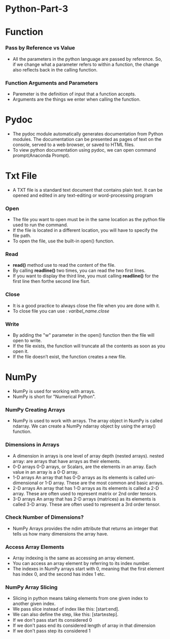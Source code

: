 # Python-Part-3
# Function
### Pass by Reference vs Value
- All the parameters in the python language are passed by reference. So, if we change what a parameter refers to within a function, the change also reflects back in the calling function.
### Function Arguments and Parameters
- Paremeter is the definition of input that a function accepts.
- Arguments are the things we enter when calling the function.

# Pydoc
- The pydoc module automatically generates documentation from Python modules. The documentation can be presented as pages of text on the console, served to a web browser, or saved to HTML files.
- To view python documentation using pydoc, we can open command prompt(Anaconda Prompt).

# Txt File
- A TXT file is a standard text document that contains plain text. It can be opened and edited in any text-editing or word-processing program

### Open
- The file you want to open must be in the same location as the python file used to run the command.
- If the file is located in a different location, you will have to specify the file path.
- To open the file, use the built-in open() function.

### Read
- **read()** method use to read the content of the file.
- By calling **readline()** two times, you can read the two first lines.
- If you want to display the third line, you must calling **readline()** for the first line then forthe second line fisrt.

### Close
-	It is a good practice to always close the file when you are done with it.
-	To close file you can use : _varibel_name.close_

### Write
- By adding the "w" parameter in the open() function then the file will open to write.
- If the file exists, the function will truncate all the contents as soon as you open it.
- If the file doesn’t exist, the function creates a new file.




# NumPy
- NumPy is used for working with arrays.
- NumPy is short for "Numerical Python".

### NumPy Creating Arrays
- NumPy is used to work with arrays. The array object in NumPy is called ndarray.
We can create a NumPy ndarray object by using the array() function.

### Dimensions in Arrays
- A dimension in arrays is one level of array depth (nested arrays). 
nested array: are arrays that have arrays as their elements.
- 0-D arrays
0-D arrays, or Scalars, are the elements in an array. Each value in an array is a 0-D array.
- 1-D arrays 
An array that has 0-D arrays as its elements is called uni-dimensional or 1-D array. These are the most common and basic arrays.
- 2-D arrays
An array that has 1-D arrays as its elements is called a 2-D array. These are often used to represent matrix or 2nd order tensors.
- 3-D arrays
An array that has 2-D arrays (matrices) as its elements is called 3-D array. These are often used to represent a 3rd order tensor.

### Check Number of Dimensions?
- NumPy Arrays provides the ndim attribute that returns an integer that tells us how many dimensions the array have.

### Access Array Elements
- Array indexing is the same as accessing an array element.
- You can access an array element by referring to its index number.
- The indexes in NumPy arrays start with 0, meaning that the first element has index 0, and the second has index 1 etc.

### NumPy Array Slicing
- Slicing in python means taking elements from one given index to another given index.
- We pass slice instead of index like this: [start:end].
- We can also define the step, like this: [start:end:step].
- If we don't pass start its considered 0
- If we don't pass end its considered length of array in that dimension
- If we don't pass step its considered 1

